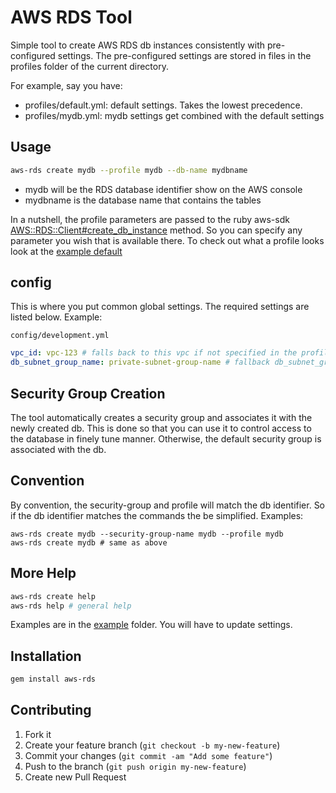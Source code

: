 # AWS RDS Tool

Simple tool to create AWS RDS db instances consistently with pre-configured settings.  The pre-configured settings are stored in files in the profiles folder of the current directory.

For example, say you have:

* profiles/default.yml: default settings.  Takes the lowest precedence.
* profiles/mydb.yml: mydb settings get combined with the default settings

## Usage

```sh
aws-rds create mydb --profile mydb --db-name mydbname
```

* mydb will be the RDS database identifier show on the AWS console
* mydbname is the database name that contains the tables

In a nutshell, the profile parameters are passed to the ruby aws-sdk [AWS::RDS::Client#create_db_instance](https://docs.aws.amazon.com/sdk-for-ruby/v3/api/Aws/RDS/Client.html#create_db_instance-instance_method) method.  So you can specify any parameter you wish that is available there.  To check out what a profile looks look at the [example default](example/profiles/default.yml)

## config

This is where you put common global settings. The required settings are listed below.  Example:

`config/development.yml`

```yaml
vpc_id: vpc-123 # falls back to this vpc if not specified in the profile
db_subnet_group_name: private-subnet-group-name # fallback db_subnet_group_name whe not set
```

## Security Group Creation

The tool automatically creates a security group and associates it with the newly created db. This is done so that you can use it to control access to the database in finely tune manner. Otherwise, the default security group is associated with the db.

## Convention

By convention, the security-group and profile will match the db identifier.  So if the db identifier matches the commands the be simplified.  Examples:

```
aws-rds create mydb --security-group-name mydb --profile mydb
aws-rds create mydb # same as above
```

## More Help

```sh
aws-rds create help
aws-rds help # general help
```

Examples are in the [example](example) folder.  You will have to update settings.

## Installation

```sh
gem install aws-rds
```

## Contributing

1. Fork it
2. Create your feature branch (`git checkout -b my-new-feature`)
3. Commit your changes (`git commit -am "Add some feature"`)
4. Push to the branch (`git push origin my-new-feature`)
5. Create new Pull Request
